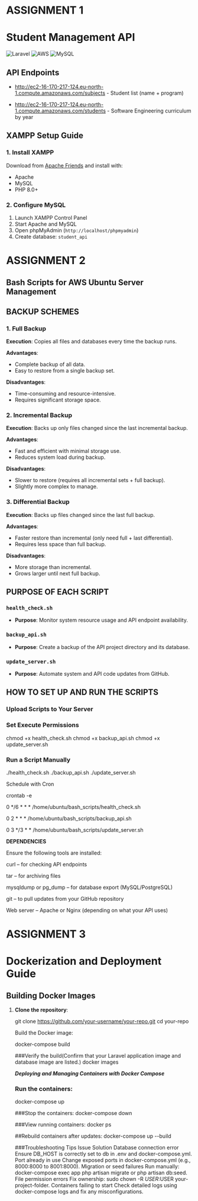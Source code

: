 
# ASSIGNMENT 1
# Student Management API 

![Laravel](https://img.shields.io/badge/Laravel-FF2D20?style=for-the-badge&logo=laravel&logoColor=white)
![AWS](https://img.shields.io/badge/AWS-%23FF9900.svg?style=for-the-badge&logo=amazon-aws&logoColor=white)
![MySQL](https://img.shields.io/badge/MySQL-005C84?style=for-the-badge&logo=mysql&logoColor=white)
## API Endpoints
- http://ec2-16-170-217-124.eu-north-1.compute.amazonaws.com/subjects - Student list (name + program)
 
- http://ec2-16-170-217-124.eu-north-1.compute.amazonaws.com/students - Software Engineering curriculum by year

## XAMPP Setup Guide

### 1. Install XAMPP
Download from [Apache Friends](https://www.apachefriends.org/) and install with:
- Apache
- MySQL
- PHP 8.0+

### 2. Configure MySQL
1. Launch XAMPP Control Panel
2. Start Apache and MySQL
3. Open phpMyAdmin (`http://localhost/phpmyadmin`)
4. Create database: `student_api`








# ASSIGNMENT 2

##  Bash Scripts for AWS Ubuntu Server Management



##  BACKUP SCHEMES

### 1. Full Backup
**Execution**: Copies all files and databases every time the backup runs.

**Advantages**:
- Complete backup of all data.
- Easy to restore from a single backup set.

**Disadvantages**:
- Time-consuming and resource-intensive.
- Requires significant storage space.



### 2. Incremental Backup
**Execution**: Backs up only files changed since the last incremental backup.

**Advantages**:
- Fast and efficient with minimal storage use.
- Reduces system load during backup.

**Disadvantages**:
- Slower to restore (requires all incremental sets + full backup).
- Slightly more complex to manage.



### 3. Differential Backup
**Execution**: Backs up files changed since the last full backup.

**Advantages**:
- Faster restore than incremental (only need full + last differential).
- Requires less space than full backup.

**Disadvantages**:
- More storage than incremental.
- Grows larger until next full backup.



##  PURPOSE OF EACH SCRIPT

### `health_check.sh`
- **Purpose**: Monitor system resource usage and API endpoint availability.

### `backup_api.sh`
- **Purpose**: Create a backup of the API project directory and its database.

### `update_server.sh`
- **Purpose**: Automate system and API code updates from GitHub.



##  HOW TO SET UP AND RUN THE SCRIPTS

### Upload Scripts to Your Server



### Set Execute Permissions
chmod +x health_check.sh
chmod +x backup_api.sh
chmod +x update_server.sh

### Run a Script Manually
./health_check.sh
./backup_api.sh
./update_server.sh

Schedule with Cron

crontab -e

0 */6 * * * /home/ubuntu/bash_scripts/health_check.sh

0 2 * * * /home/ubuntu/bash_scripts/backup_api.sh

0 3 */3 * * /home/ubuntu/bash_scripts/update_server.sh

**DEPENDENCIES**

Ensure the following tools are installed:

curl – for checking API endpoints

tar – for archiving files

mysqldump or pg_dump – for database export (MySQL/PostgreSQL)

git – to pull updates from your GitHub repository

Web server – Apache or Nginx (depending on what your API uses)


# ASSIGNMENT 3



# Dockerization and Deployment Guide

## Building Docker Images

1. **Clone the repository**:
   
   git clone https://github.com/your-username/your-repo.git
   cd your-repo

   Build the Docker image:
   
   docker-compose build

   ###Verify the build(Confirm that your Laravel application image and database image are listed.)
   docker images

   ***Deploying and Managing Containers with Docker Compose***

   ### Run the containers:
   docker-compose up

   ###Stop the containers:
   docker-compose down

   ###View running containers:
   docker ps

   ##Rebuild containers after updates:
   docker-compose up --build

   ###Troubleshooting Tips
   Issue	Solution
Database connection error	Ensure DB_HOST is correctly set to db in .env and docker-compose.yml.
Port already in use	Change exposed ports in docker-compose.yml (e.g., 8000:8000 to 8001:8000).
Migration or seed failures	Run manually: docker-compose exec app php artisan migrate or php artisan db:seed.
File permission errors	Fix ownership: sudo chown -R $USER:$USER your-project-folder.
Containers failing to start	Check detailed logs using docker-compose logs and fix any misconfigurations.
